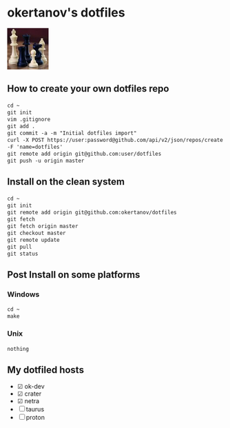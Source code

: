 okertanov's dotfiles
====================

![.face](https://github.com/okertanov/dotfiles/raw/master/.face "My .face file")

How to create your own dotfiles repo
------------------------------------
    cd ~
    git init
    vim .gitignore
    git add .
    git commit -a -m "Initial dotfiles import"
    curl -X POST https://user:password@github.com/api/v2/json/repos/create -F 'name=dotfiles'
    git remote add origin git@github.com:user/dotfiles
    git push -u origin master

Install on the clean system
---------------------------
    cd ~
    git init
    git remote add origin git@github.com:okertanov/dotfiles
    git fetch
    git fetch origin master
    git checkout master
    git remote update
    git pull
    git status

Post Install on some platforms
------------------------------
### Windows
    cd ~
    make

### Unix
    nothing

My dotfiled hosts
-----------------
* ☑  ok-dev
* ☑  crater
* ☑  netra
* ☐  taurus
* ☐  proton

